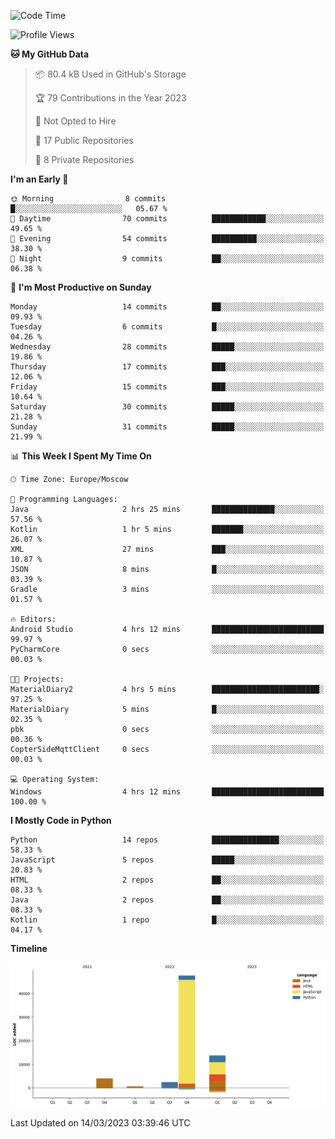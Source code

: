 <!--START_SECTION:waka-->
![Code Time](http://img.shields.io/badge/Code%20Time-39%20hrs%2017%20mins-blue)

![Profile Views](http://img.shields.io/badge/Profile%20Views-0-blue)

**🐱 My GitHub Data** 

> 📦 80.4 kB Used in GitHub's Storage 
 > 
> 🏆 79 Contributions in the Year 2023
 > 
> 🚫 Not Opted to Hire
 > 
> 📜 17 Public Repositories 
 > 
> 🔑 8 Private Repositories 
 > 
**I'm an Early 🐤** 

```text
🌞 Morning                8 commits           █░░░░░░░░░░░░░░░░░░░░░░░░   05.67 % 
🌆 Daytime                70 commits          ████████████░░░░░░░░░░░░░   49.65 % 
🌃 Evening                54 commits          ██████████░░░░░░░░░░░░░░░   38.30 % 
🌙 Night                  9 commits           ██░░░░░░░░░░░░░░░░░░░░░░░   06.38 % 
```
📅 **I'm Most Productive on Sunday** 

```text
Monday                   14 commits          ██░░░░░░░░░░░░░░░░░░░░░░░   09.93 % 
Tuesday                  6 commits           █░░░░░░░░░░░░░░░░░░░░░░░░   04.26 % 
Wednesday                28 commits          █████░░░░░░░░░░░░░░░░░░░░   19.86 % 
Thursday                 17 commits          ███░░░░░░░░░░░░░░░░░░░░░░   12.06 % 
Friday                   15 commits          ███░░░░░░░░░░░░░░░░░░░░░░   10.64 % 
Saturday                 30 commits          █████░░░░░░░░░░░░░░░░░░░░   21.28 % 
Sunday                   31 commits          █████░░░░░░░░░░░░░░░░░░░░   21.99 % 
```


📊 **This Week I Spent My Time On** 

```text
🕑︎ Time Zone: Europe/Moscow

💬 Programming Languages: 
Java                     2 hrs 25 mins       ██████████████░░░░░░░░░░░   57.56 % 
Kotlin                   1 hr 5 mins         ███████░░░░░░░░░░░░░░░░░░   26.07 % 
XML                      27 mins             ███░░░░░░░░░░░░░░░░░░░░░░   10.87 % 
JSON                     8 mins              █░░░░░░░░░░░░░░░░░░░░░░░░   03.39 % 
Gradle                   3 mins              ░░░░░░░░░░░░░░░░░░░░░░░░░   01.57 % 

🔥 Editors: 
Android Studio           4 hrs 12 mins       █████████████████████████   99.97 % 
PyCharmCore              0 secs              ░░░░░░░░░░░░░░░░░░░░░░░░░   00.03 % 

🐱‍💻 Projects: 
MaterialDiary2           4 hrs 5 mins        ████████████████████████░   97.25 % 
MaterialDiary            5 mins              █░░░░░░░░░░░░░░░░░░░░░░░░   02.35 % 
pbk                      0 secs              ░░░░░░░░░░░░░░░░░░░░░░░░░   00.36 % 
CopterSideMqttClient     0 secs              ░░░░░░░░░░░░░░░░░░░░░░░░░   00.03 % 

💻 Operating System: 
Windows                  4 hrs 12 mins       █████████████████████████   100.00 % 
```

**I Mostly Code in Python** 

```text
Python                   14 repos            ███████████████░░░░░░░░░░   58.33 % 
JavaScript               5 repos             █████░░░░░░░░░░░░░░░░░░░░   20.83 % 
HTML                     2 repos             ██░░░░░░░░░░░░░░░░░░░░░░░   08.33 % 
Java                     2 repos             ██░░░░░░░░░░░░░░░░░░░░░░░   08.33 % 
Kotlin                   1 repo              █░░░░░░░░░░░░░░░░░░░░░░░░   04.17 % 
```



**Timeline**

![Lines of Code chart](https://raw.githubusercontent.com/Adlemex/Adlemex/main/assets/bar_graph.png)


 Last Updated on 14/03/2023 03:39:46 UTC
<!--END_SECTION:waka-->
